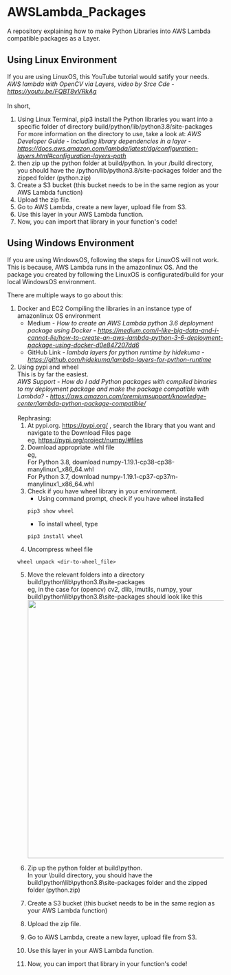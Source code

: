 # AWSLambda_Packages
A repository explaining how to make Python Libraries into AWS Lambda compatible packages as a Layer.

## Using Linux Environment
If you are using LinuxOS, this YouTube tutorial would satify your needs. <br>
<i>AWS lambda with OpenCV via Layers, video by Srce Cde - https://youtu.be/FQBT8vVRkAg </i> <br><br>
In short, 
1. Using Linux Terminal, pip3 install the Python libraries you want into a specific folder of directory build/python/lib/python3.8/site-packages
<br>For more information on the directory to use, take a look at: <i>AWS Developer Guide - Including library dependencies in a layer - https://docs.aws.amazon.com/lambda/latest/dg/configuration-layers.html#configuration-layers-path </i>
2. then zip up the python folder at build/python.
In your /build directory, you should have the /python/lib/python3.8/site-packages folder and the zipped folder (python.zip)
3. Create a S3 bucket (this bucket needs to be in the same region as your AWS Lambda function)
4. Upload the zip file. 
5. Go to AWS Lambda, create a new layer, upload file from S3.
6. Use this layer in your AWS Lambda function.
7. Now, you can import that library in your function's code!

## Using Windows Environment
If you are using WindowsOS, following the steps for LinuxOS will not work. This is because, AWS Lambda runs in the amazonlinux OS. And the package you created by following the LinuxOS is configurated/build for your local WindowsOS environment.

There are multiple ways to go about this:
1. Docker and EC2
Compiling the libraries in an instance type of amazonlinux OS environment <br>
    - Medium - <i>How to create an AWS Lambda python 3.6 deployment package using Docker - https://medium.com/i-like-big-data-and-i-cannot-lie/how-to-create-an-aws-lambda-python-3-6-deployment-package-using-docker-d0e847207dd6 </i>
    - GitHub Link - <i>lambda layers for python runtime by hidekuma - https://github.com/hidekuma/lambda-layers-for-python-runtime </i>
2. Using pypi and wheel <br>
    This is by far the easiest. <br>
    <i>AWS Support - How do I add Python packages with compiled binaries to my deployment package and make the package compatible with Lambda? - https://aws.amazon.com/premiumsupport/knowledge-center/lambda-python-package-compatible/ </i><br>
    <br>
    Rephrasing:
    1. At pypi.org. https://pypi.org/ , search the library that you want and navigate to the Download Files page <br>
    eg, https://pypi.org/project/numpy/#files
    2. Download appropriate .whl file <br>
    eg, <br>
    For Python 3.8, download numpy-1.19.1-cp38-cp38-manylinux1_x86_64.whl <br>
    For Python 3.7, download numpy-1.19.1-cp37-cp37m-manylinux1_x86_64.whl 
    3. Check if you have wheel library in your environment.<br>
        - Using command prompt, check if you have wheel installed
        ```
        pip3 show wheel
        ```
        - To install wheel, type
        ```
        pip3 install wheel
        ```
     4. Uncompress wheel file
     ```
     wheel unpack <dir-to-wheel_file>
     ```
     5. Move the relevant folders into a directory build\python\lib\python3.8\site-packages <br>
     eg, in the case for (opencv) cv2, dlib, imutils, numpy, your build\python\lib\python3.8\site-packages should look like this
     <image src="readme_image_01.PNG" width="600"> <br>
     6. Zip up the python folder at build\python. <br>
     In your \build directory, you should have the build\python\lib\python3.8\site-packages folder and the zipped folder (python.zip)
     
     7. Create a S3 bucket (this bucket needs to be in the same region as your AWS Lambda function)
     8. Upload the zip file. 
     9. Go to AWS Lambda, create a new layer, upload file from S3.
     10. Use this layer in your AWS Lambda function.
     11. Now, you can import that library in your function's code!
